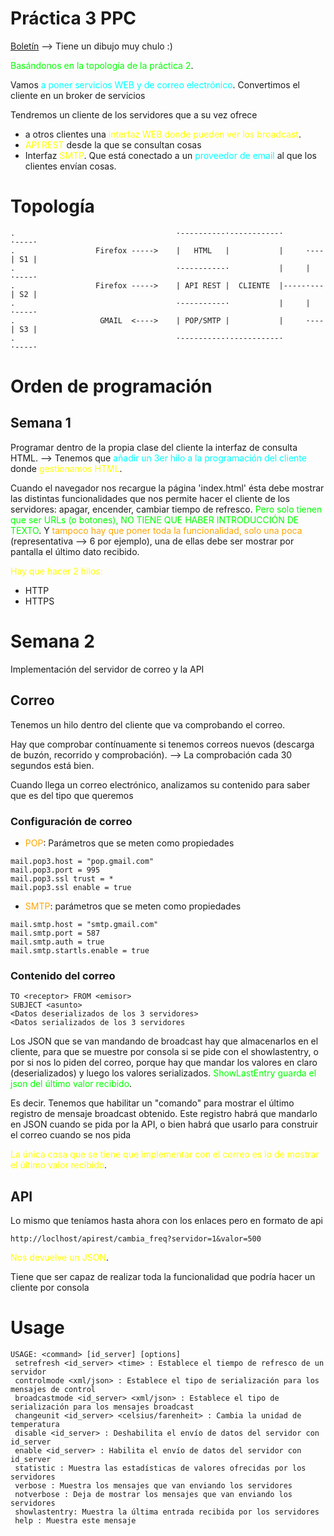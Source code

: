 # Práctica 3 PPC
[Boletín](https://aulavirtual.um.es/access/content/group/3880_G_2023_N_N/Pr%C3%A1cticas/PPC-Practica3-boletin.pdf) --> Tiene un dibujo muy chulo :)

<span style="color: lime;">Basándonos en la topología de la práctica 2</span>.

Vamos <span style="color: aqua;">a poner servicios WEB y de correo electrónico</span>.
Convertimos el cliente en un broker de servicios

Tendremos un cliente de los servidores que a su vez ofrece 
- a otros clientes una <span style="color: yellow;">interfaz WEB donde pueden ver los broadcast</span>.
- <span style="color: yellow;">API REST</span> desde la que se consultan cosas
- Interfaz <span style="color: yellow;">SMTP</span>. Que está conectado a un <span style="color: aqua;">proveedor de email</span> al que los clientes envían cosas.

# Topología
```
.                                    ·----------·-----------·         ·----·
.                  Firefox ----->    |   HTML   |           |     ·---| S1 |
.                                    ·----------·           |     |   ·----·
.                  Firefox ----->    | API REST |  CLIENTE  |-----·---| S2 |
.                                    ·----------·           |     |   ·----·
.                   GMAIL  <---->    | POP/SMTP |           |     ·---| S3 |
.                                    ·----------·-----------·         ·----·
```

# Orden de programación
## Semana 1
Programar dentro de la propia clase del cliente la interfaz de consulta HTML.
--> Tenemos que <span style="color: aqua;">añadir un 3er hilo a la programación del cliente </span> donde <span style="color: yellow;">gestionamos HTML</span>.

Cuando el navegador nos recargue la página 'index.html' ésta debe mostrar las distintas funcionalidades que nos permite hacer el cliente de los servidores: apagar, encender, cambiar tiempo de refresco. <span style="color: lime;">Pero solo tienen que ser URLs (o botones), NO TIENE QUE HABER INTRODUCCIÓN DE TEXTO</span>. Y <span style="color: orange;">tampoco hay que poner toda la funcionalidad, solo una poca</span> (representativa --> 6 por ejemplo), una de ellas debe ser mostrar por pantalla el último dato recibido.

<span style="color: yellow;">Hay que hacer 2 hilos:</span>
- HTTP
- HTTPS

# Semana 2
Implementación del servidor de correo y la API
## Correo
Tenemos un hilo dentro del cliente que va comprobando el correo.

Hay que comprobar contínuamente si tenemos correos nuevos (descarga de buzón, recorrido y  comprobación). -->  La comprobación cada 30 segundos está bien.

Cuando llega un correo electrónico, analizamos su contenido para saber que es del tipo que queremos

### Configuración de correo

- <span style="color: orange;">POP</span>: Parámetros que se meten como propiedades 
```
mail.pop3.host = "pop.gmail.com"
mail.pop3.port = 995
mail.pop3.ssl trust = *
mail.pop3.ssl enable = true
```

- <span style="color: orange;">SMTP</span>: parámetros que se meten como propiedades
```
mail.smtp.host = "smtp.gmail.com"
mail.smtp.port = 587
mail.smtp.auth = true
mail.smtp.startls.enable = true
```

### Contenido del correo
```
TO <receptor> FROM <emisor>
SUBJECT <asunto>
<Datos deserializados de los 3 servidores>
<Datos serializados de los 3 servidores
```

Los  JSON que se van mandando de broadcast hay que almacenarlos en el cliente, para que se muestre por consola si se pide con el showlastentry, o por si nos lo piden del correo, porque hay que mandar los valores en claro (deserializados) y luego los valores serializados.
<span style="color: lime;">ShowLastEntry guarda el json del último valor recibido</span>.

Es decir. Tenemos que habilitar un "comando" para mostrar el último registro de mensaje broadcast obtenido. Este registro habrá que mandarlo en JSON cuando se pida por la API, o bien habrá que usarlo para construir el correo cuando se nos pida

<span style="color: yellow;">La única cosa que se tiene que implementar con el correo es lo de mostrar el último valor recibido</span>.

## API
Lo mismo que teníamos hasta ahora con los enlaces pero en formato de api 
```
http://loclhost/apirest/cambia_freq?servidor=1&valor=500
```
 <span style="color: yellow;">Nos devuelve un JSON</span>.

Tiene que ser capaz de realizar toda la funcionalidad que podría hacer un cliente por consola

# Usage
```
USAGE: <command> [id_server] [options]
 setrefresh <id_server> <time> : Establece el tiempo de refresco de un servidor
 controlmode <xml/json> : Establece el tipo de serialización para los mensajes de control
 broadcastmode <id_server> <xml/json> : Establece el tipo de serialización para los mensajes broadcast
 changeunit <id_server> <celsius/farenheit> : Cambia la unidad de temperatura
 disable <id_server> : Deshabilita el envío de datos del servidor con id_server
 enable <id_server> : Habilita el envío de datos del servidor con id_server
 statistic : Muestra las estadísticas de valores ofrecidas por los servidores
 verbose : Muestra los mensajes que van enviando los servidores
 notverbose : Deja de mostrar los mensajes que van enviando los servidores
 showlastentry: Muestra la última entrada recibida por los servidores
 help : Muestra este mensaje
```

